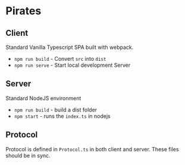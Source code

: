 # Pirates

## Client

Standard Vanilla Typescript SPA built with webpack.

- `npm run build` - Convert `src` into `dist`
- `npm run serve` - Start local development Server

## Server

Standard NodeJS environment

- `npm run build` - build a dist folder
- `npm start` - runs the `index.ts` in nodejs

## Protocol

Protocol is defined in `Protocol.ts` in both client and server. These files should be in sync.
